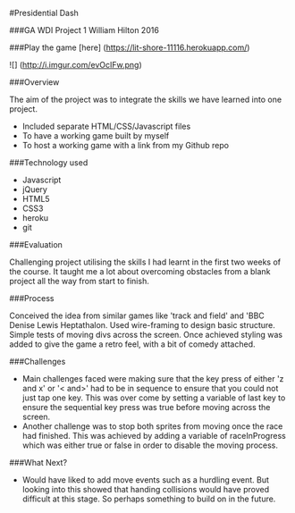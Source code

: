 #Presidential Dash

###GA WDI Project 1 William Hilton 2016

###Play the game [here] (https://lit-shore-11116.herokuapp.com/)

![] (http://i.imgur.com/evOcIFw.png)

###Overview

The aim of the project was to integrate the skills we have learned into one project.

* Included separate HTML/CSS/Javascript files
* To have a working game built by myself
* To host a working game with a link from my Github repo

###Technology used

* Javascript
* jQuery
* HTML5
* CSS3
* heroku
* git

###Evaluation

Challenging project utilising the skills I had learnt in the first two weeks of the course. It taught me a lot about overcoming obstacles from a blank project all the way from start to finish.


###Process

Conceived the idea from similar games like 'track and field' and 'BBC Denise Lewis Heptathalon. Used wire-framing to design basic structure. Simple tests of moving divs across the screen. Once achieved styling was added to give the game a retro feel, with a bit of comedy attached.

###Challenges
* Main challenges faced were making sure that the key press of either 'z and x' or '< and>' had to be in sequence to ensure that you could not just tap one key. This was over come by setting a variable of last key to ensure the sequential key press was true before moving across the screen.
* Another challenge was to stop both sprites from moving once the race had finished. This was achieved by adding a variable of raceInProgress which was either true or false in order to disable the moving process.

###What Next?

* Would have liked to add move events such as a hurdling event. But looking into this showed that handing collisions would have proved difficult at this stage. So perhaps something to build on in the future.
